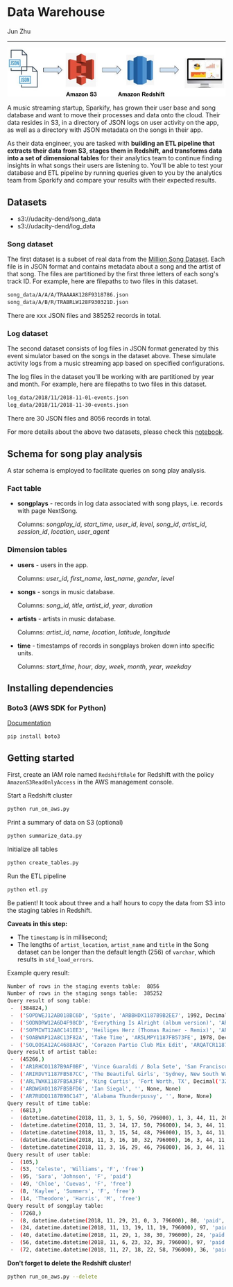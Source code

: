 # Data Warehouse

Jun Zhu
___

![](architecture.jpg)

A music streaming startup, Sparkify, has grown their user base and song database 
and want to move their processes and data onto the cloud. Their data resides in 
S3, in a directory of JSON logs on user activity on the app, as well as a 
directory with JSON metadata on the songs in their app.

As their data engineer, you are tasked with **building an ETL pipeline that 
extracts their data from S3, stages them in Redshift, and transforms data into 
a set of dimensional tables** for their analytics team to continue finding 
insights in what songs their users are listening to. You'll be able to test 
your database and ETL pipeline by running queries given to you by the analytics 
team from Sparkify and compare your results with their expected results.

## Datasets

- s3://udacity-dend/song_data
- s3://udacity-dend/log_data

### Song dataset

The first dataset is a subset of real data from the 
[Million Song Dataset](http://millionsongdataset.com/). Each file is in JSON 
format and contains metadata about a song and the artist of that song. The 
files are partitioned by the first three letters of each song's track ID. 
For example, here are filepaths to two files in this dataset.

```sh
song_data/A/A/A/TRAAAAK128F9318786.json
song_data/A/B/R/TRABRLW128F930321D.json
```

There are xxx JSON files and 385252 records in total.

### Log dataset

The second dataset consists of log files in JSON format generated by this 
event simulator based on the songs in the dataset above. These simulate 
activity logs from a music streaming app based on specified configurations.

The log files in the dataset you'll be working with are partitioned by year 
and month. For example, here are filepaths to two files in this dataset.

```sh
log_data/2018/11/2018-11-01-events.json
log_data/2018/11/2018-11-30-events.json
```

There are 30 JSON files and 8056 records in total.

For more details about the above two datasets, please check this 
[notebook](../data_modeling_with_postgres/etl.ipynb).

## Schema for song play analysis

A star schema is employed to facilitate queries on song play analysis.

### Fact table

- **songplays** - records in log data associated with song plays, i.e. 
  records with page NextSong.
  
  Columns: *songplay_id*, *start_time*, *user_id*, *level*, 
  *song_id*, *artist_id*, *session_id*, *location*, *user_agent*

### Dimension tables

- **users** - users in the app.
  
  Columns: *user_id*, *first_name*, *last_name*, *gender*, *level*
- **songs** - songs in music database.
  
  Columns: *song_id*, *title*, *artist_id*, *year*, *duration*
- **artists** - artists in music database.
  
  Columns: *artist_id*, *name*, *location*, *latitude*, *longitude*
- **time** - timestamps of records in songplays broken down into specific units. 
  
  Columns: *start_time*, *hour*, *day*, *week*, *month*, *year*, *weekday*

## Installing dependencies

### Boto3 (AWS SDK for Python)

[Documentation](https://boto3.amazonaws.com/v1/documentation/api/latest/index.html)

```
pip install boto3
```

## Getting started

First, create an IAM role named `RedshiftRole` for Redshift with the policy 
`AmazonS3ReadOnlyAccess` in the AWS management console.

Start a Redshift cluster 
```sh
python run_on_aws.py
```

Print a summary of data on S3 (optional)
```sh
python summarize_data.py
```

Initialize all tables
```sh
python create_tables.py
```

Run the ETL pipeline
```sh
python etl.py
```

Be patient! It took about three and a half hours to copy the data from S3 
into the staging tables in Redshift.

**Caveats in this step:**
- The `timestamp` is in millisecond;
- The lengths of `artist_location`, `artist_name` and `title` in the Song dataset 
  can be longer than the default length (256) of `varchar`, which results 
  in `std_load_errors`.


Example query result:
```sh
Number of rows in the staging events table:  8056
Number of rows in the staging songs table:  385252
Query result of song table:
 -  (384824,)
 -  ('SOPDWEJ12AB018BC6D', 'Spite', 'ARBBHDX1187B9B2EE7', 1992, Decimal('271'))
 -  ('SODNDRW12A6D4F98CD', 'Everything Is Alright (album version)', 'AR50H061187FB4AE1C', 2006, Decimal('193'))
 -  ('SOFMIWT12A8C141EE3', 'Heiliges Herz (Thomas Rainer - Remix)', 'AR1SQV21187B9AE9C6', 0, Decimal('290'))
 -  ('SOABWAP12A8C13F82A', 'Take Time', 'AR5LMPY1187FB573FE', 1978, Decimal('258'))
 -  ('SOLOOSA12AC4688A3C', 'Corazon Partio Club Mix Edit', 'ARQATCR1187FB4D3E6', 0, Decimal('270'))
Query result of artist table:
 -  (45266,)
 -  ('AR1RHCO1187B9AF0BF', 'Vince Guaraldi / Bola Sete', 'San Francisco, CA', Decimal('37'), Decimal('-122'))
 -  ('ARIRDVY1187FB587CC', 'The Beautiful Girls', 'Sydney, New South Wales, Australi', Decimal('-33'), Decimal('151'))
 -  ('ARLTWXK1187FB5A3F8', 'King Curtis', 'Fort Worth, TX', Decimal('32'), Decimal('-97'))
 -  ('ARDWGXO1187FB5BFD6', 'Ian Siegal', '', None, None)
 -  ('AR7RUDQ1187B98C147', 'Alabama Thunderpussy', '', None, None)
Query result of time table:
 -  (6813,)
 -  (datetime.datetime(2018, 11, 3, 1, 5, 50, 796000), 1, 3, 44, 11, 2018, 6)
 -  (datetime.datetime(2018, 11, 3, 14, 17, 50, 796000), 14, 3, 44, 11, 2018, 6)
 -  (datetime.datetime(2018, 11, 3, 15, 54, 48, 796000), 15, 3, 44, 11, 2018, 6)
 -  (datetime.datetime(2018, 11, 3, 16, 10, 32, 796000), 16, 3, 44, 11, 2018, 6)
 -  (datetime.datetime(2018, 11, 3, 16, 29, 46, 796000), 16, 3, 44, 11, 2018, 6)
Query result of user table:
 -  (105,)
 -  (53, 'Celeste', 'Williams', 'F', 'free')
 -  (95, 'Sara', 'Johnson', 'F', 'paid')
 -  (49, 'Chloe', 'Cuevas', 'F', 'free')
 -  (8, 'Kaylee', 'Summers', 'F', 'free')
 -  (14, 'Theodore', 'Harris', 'M', 'free')
Query result of songplay table:
 -  (7268,)
 -  (8, datetime.datetime(2018, 11, 29, 21, 0, 3, 796000), 80, 'paid', 'SOXQYSC12A6310E908', 'AR0L04E1187B9AE90C', 1065, 'Portland-South Portland, ME', '"Mozilla/5.0 (Macintosh; Intel Mac OS X 10_9_4) AppleWebKit/537.36 (KHTML, like Gecko) Chrome/36.0.1985.143 Safari/537.36"')
 -  (24, datetime.datetime(2018, 11, 13, 19, 11, 19, 796000), 97, 'paid', 'SOQSYGY12A8C137E0F', 'AROF4LP1187FB41C51', 537, 'Lansing-East Lansing, MI', '"Mozilla/5.0 (X11; Linux x86_64) AppleWebKit/537.36 (KHTML, like Gecko) Chrome/37.0.2062.94 Safari/537.36"')
 -  (40, datetime.datetime(2018, 11, 29, 1, 38, 30, 796000), 24, 'paid', 'SOTNHIP12AB0183131', 'ARD46C811C8A414F3F', 984, 'Lake Havasu City-Kingman, AZ', '"Mozilla/5.0 (Windows NT 6.1; WOW64) AppleWebKit/537.36 (KHTML, like Gecko) Chrome/36.0.1985.125 Safari/537.36"')
 -  (56, datetime.datetime(2018, 11, 6, 23, 32, 39, 796000), 97, 'paid', 'SOBRFPG12A8AE4837D', 'AR1N3PB1187B9B25C1', 293, 'Lansing-East Lansing, MI', '"Mozilla/5.0 (X11; Linux x86_64) AppleWebKit/537.36 (KHTML, like Gecko) Chrome/37.0.2062.94 Safari/537.36"')
 -  (72, datetime.datetime(2018, 11, 27, 18, 22, 58, 796000), 36, 'paid', 'SODFRAX12A8C13274B', 'ARP29T31187B98DD5F', 957, 'Janesville-Beloit, WI', '"Mozilla/5.0 (Windows NT 5.1) AppleWebKit/537.36 (KHTML, like Gecko) Chrome/36.0.1985.143 Safari/537.36"')
```

**Don't forget to delete the Redshift cluster!**
```sh
python run_on_aws.py --delete
```